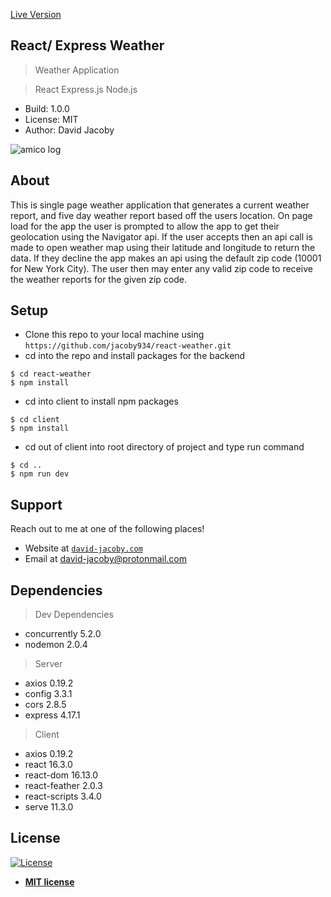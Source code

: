 <a href="https://react-weather-app-david-jacoby.herokuapp.com/" target="_blank">Live Version</a>

## React/ Express Weather

> Weather Application

> React Express.js Node.js

- Build: 1.0.0
- License: MIT
- Author: David Jacoby

<img src="http://g.recordit.co/BSHhyy1c2V.gif" title="react weather" alt="amico log">

## About

This is single page weather application that generates a current weather report, and five day weather report based off the users location. On page load for the app the user is prompted to allow the app to get their geolocation using the Navigator api. If the user accepts then an api call is made to open weather map using their latitude and longitude to return the data. If they decline the app makes an api using the default zip code (10001 for New York City). The user then may enter any valid zip code to receive the weather reports for the given zip code.

## Setup

- Clone this repo to your local machine using `https://github.com/jacoby934/react-weather.git`
- cd into the repo and install packages for the backend

```shell
$ cd react-weather
$ npm install
```

- cd into client to install npm packages

```shell
$ cd client
$ npm install
```

- cd out of client into root directory of project and type run command

```shell
$ cd ..
$ npm run dev
```

## Support

Reach out to me at one of the following places!

- Website at <a href="https://david-jacoby.com" target="_blank">`david-jacoby.com`</a>
- Email at david-jacoby@protonmail.com

## Dependencies

> Dev Dependencies

- concurrently 5.2.0
- nodemon 2.0.4

> Server

- axios 0.19.2
- config 3.3.1
- cors 2.8.5
- express 4.17.1

> Client

- axios 0.19.2
- react 16.3.0
- react-dom 16.13.0
- react-feather 2.0.3
- react-scripts 3.4.0
- serve 11.3.0

## License

[![License](http://img.shields.io/:license-mit-blue.svg?style=flat-square)](http://badges.mit-license.org)

- **[MIT license](http://opensource.org/licenses/mit-license.php)**
